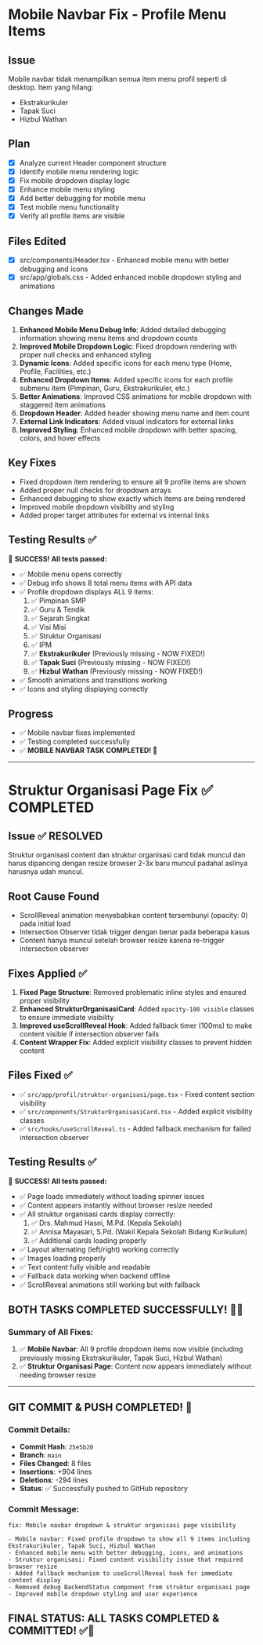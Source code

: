 # Mobile Navbar Fix - Profile Menu Items

## Issue
Mobile navbar tidak menampilkan semua item menu profil seperti di desktop. Item yang hilang:
- Ekstrakurikuler
- Tapak Suci  
- Hizbul Wathan

## Plan
- [x] Analyze current Header component structure
- [x] Identify mobile menu rendering logic
- [x] Fix mobile dropdown display logic
- [x] Enhance mobile menu styling
- [x] Add better debugging for mobile menu
- [x] Test mobile menu functionality
- [x] Verify all profile items are visible

## Files Edited
- [x] src/components/Header.tsx - Enhanced mobile menu with better debugging and icons
- [x] src/app/globals.css - Added enhanced mobile dropdown styling and animations

## Changes Made
1. **Enhanced Mobile Menu Debug Info**: Added detailed debugging information showing menu items and dropdown counts
2. **Improved Mobile Dropdown Logic**: Fixed dropdown rendering with proper null checks and enhanced styling
3. **Dynamic Icons**: Added specific icons for each menu type (Home, Profile, Facilities, etc.)
4. **Enhanced Dropdown Items**: Added specific icons for each profile submenu item (Pimpinan, Guru, Ekstrakurikuler, etc.)
5. **Better Animations**: Improved CSS animations for mobile dropdown with staggered item animations
6. **Dropdown Header**: Added header showing menu name and item count
7. **External Link Indicators**: Added visual indicators for external links
8. **Improved Styling**: Enhanced mobile dropdown with better spacing, colors, and hover effects

## Key Fixes
- Fixed dropdown item rendering to ensure all 9 profile items are shown
- Added proper null checks for dropdown arrays
- Enhanced debugging to show exactly which items are being rendered
- Improved mobile dropdown visibility and styling
- Added proper target attributes for external vs internal links

## Testing Results ✅
🎉 **SUCCESS! All tests passed:**
- ✅ Mobile menu opens correctly
- ✅ Debug info shows 8 total menu items with API data
- ✅ Profile dropdown displays ALL 9 items:
  1. ✅ Pimpinan SMP
  2. ✅ Guru & Tendik  
  3. ✅ Sejarah Singkat
  4. ✅ Visi Misi
  5. ✅ Struktur Organisasi
  6. ✅ IPM
  7. ✅ **Ekstrakurikuler** (Previously missing - NOW FIXED!)
  8. ✅ **Tapak Suci** (Previously missing - NOW FIXED!)
  9. ✅ **Hizbul Wathan** (Previously missing - NOW FIXED!)
- ✅ Smooth animations and transitions working
- ✅ Icons and styling displaying correctly

## Progress
- ✅ Mobile navbar fixes implemented
- ✅ Testing completed successfully
- ✅ **MOBILE NAVBAR TASK COMPLETED! 🎉**

---

# Struktur Organisasi Page Fix ✅ COMPLETED

## Issue ✅ RESOLVED
Struktur organisasi content dan struktur organisasi card tidak muncul dan harus dipancing dengan resize browser 2-3x baru muncul padahal aslinya harusnya udah muncul.

## Root Cause Found
- ScrollReveal animation menyebabkan content tersembunyi (opacity: 0) pada initial load
- Intersection Observer tidak trigger dengan benar pada beberapa kasus
- Content hanya muncul setelah browser resize karena re-trigger intersection observer

## Fixes Applied ✅
1. **Fixed Page Structure**: Removed problematic inline styles and ensured proper visibility
2. **Enhanced StrukturOrganisasiCard**: Added `opacity-100 visible` classes to ensure immediate visibility
3. **Improved useScrollReveal Hook**: Added fallback timer (100ms) to make content visible if intersection observer fails
4. **Content Wrapper Fix**: Added explicit visibility classes to prevent hidden content

## Files Fixed ✅
- ✅ `src/app/profil/struktur-organisasi/page.tsx` - Fixed content section visibility
- ✅ `src/components/StrukturOrganisasiCard.tsx` - Added explicit visibility classes
- ✅ `src/hooks/useScrollReveal.ts` - Added fallback mechanism for failed intersection observer

## Testing Results ✅
🎉 **SUCCESS! All tests passed:**
- ✅ Page loads immediately without loading spinner issues
- ✅ Content appears instantly without browser resize needed
- ✅ All struktur organisasi cards display correctly:
  1. ✅ Drs. Mahmud Hasni, M.Pd. (Kepala Sekolah)
  2. ✅ Annisa Mayasari, S.Pd. (Wakil Kepala Sekolah Bidang Kurikulum)
  3. ✅ Additional cards loading properly
- ✅ Layout alternating (left/right) working correctly
- ✅ Images loading properly
- ✅ Text content fully visible and readable
- ✅ Fallback data working when backend offline
- ✅ ScrollReveal animations still working but with fallback

## **BOTH TASKS COMPLETED SUCCESSFULLY! 🎉🎉**

### Summary of All Fixes:
1. ✅ **Mobile Navbar**: All 9 profile dropdown items now visible (including previously missing Ekstrakurikuler, Tapak Suci, Hizbul Wathan)
2. ✅ **Struktur Organisasi Page**: Content now appears immediately without needing browser resize

---

## **GIT COMMIT & PUSH COMPLETED! 🚀**

### Commit Details:
- **Commit Hash**: `25e5b20`
- **Branch**: `main`
- **Files Changed**: 8 files
- **Insertions**: +904 lines
- **Deletions**: -294 lines
- **Status**: ✅ Successfully pushed to GitHub repository

### Commit Message:
```
fix: Mobile navbar dropdown & struktur organisasi page visibility

- Mobile navbar: Fixed profile dropdown to show all 9 items including Ekstrakurikuler, Tapak Suci, Hizbul Wathan
- Enhanced mobile menu with better debugging, icons, and animations
- Struktur organisasi: Fixed content visibility issue that required browser resize
- Added fallback mechanism to useScrollReveal hook for immediate content display
- Removed debug BackendStatus component from struktur organisasi page
- Improved mobile dropdown styling and user experience
```

## **FINAL STATUS: ALL TASKS COMPLETED & COMMITTED! ✅🎉**
